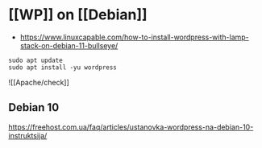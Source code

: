 # [[WP]] on [[Debian]]

- https://www.linuxcapable.com/how-to-install-wordpress-with-lamp-stack-on-debian-11-bullseye/

```shell
sudo apt update
sudo apt install -yu wordpress
```

![[Apache/check]]

## Debian 10

https://freehost.com.ua/faq/articles/ustanovka-wordpress-na-debian-10-instruktsija/

